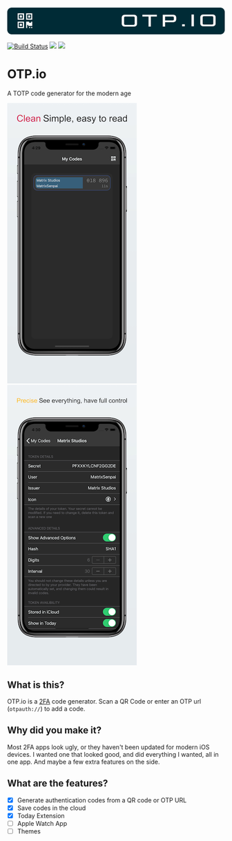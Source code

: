 ![](./assets/gh-banner.png)

[![Build Status](https://travis-ci.com/MatrixSenpai/OTPio.svg?branch=master)](https://travis-ci.com/MatrixSenpai/OTPio)
![](https://img.shields.io/badge/swift-4-002B36.svg)
![](https://img.shields.io/badge/Compatible-iOS%2C%20WatchOS-yellow.svg)

# OTP.io
A TOTP code generator for the modern age


![](./assets/01CodeView_framed.png)
![](./assets/02CodeDetail_framed.png)

## What is this?
OTP.io is a [2FA](https://authy.com/what-is-2fa/) code generator. Scan a QR Code or enter an OTP url (`otpauth://`) to add a code.

## Why did you make it?
Most 2FA apps look ugly, or they haven't been updated for modern iOS devices. I wanted one that looked good, and did everything I wanted, all in one app. 
And maybe a few extra features on the side.

## What are the features?
- [x] Generate authentication codes from a QR code or OTP URL
- [x] Save codes in the cloud
- [x] Today Extension
- [ ] Apple Watch App
- [ ] Themes 

